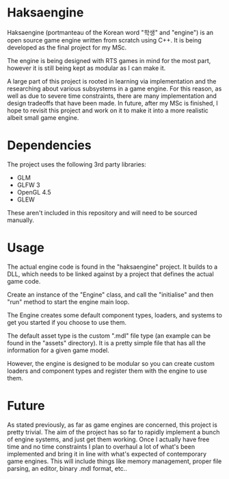 ﻿# Haksaengine 

Haksaengine (portmanteau of the Korean word "학생" and "engine") is an open source game engine written from scratch using C++. It is being developed as the final project for my MSc.

The engine is being designed with RTS games in mind for the most part, however it is still being kept as modular as I can make it.

A large part of this project is rooted in learning via implementation and the researching about various subsystems in a game engine. 
For this reason, as well as due to severe time constraints, there are many implementation and design tradeoffs that have been made.
In future, after my MSc is finished, I hope to revisit this project and work on it to make it into a more realistic albeit small game engine.

# Dependencies

The project uses the following 3rd party libraries:
- GLM
- GLFW 3
- OpenGL 4.5
- GLEW

These aren't included in this repository and will need to be sourced manually.

# Usage

The actual engine code is found in the "haksaengine" project. It builds to a DLL, which needs to be linked against by a project that defines the actual game code.

Create an instance of the "Engine" class, and call the "initialise" and then "run" method to start the engine main loop.

The Engine creates some default component types, loaders, and systems to get you started if you choose to use them.

The default asset type is the custom ".mdl" file type (an example can be found in the "assets" directory). It is a pretty simple file that has all the information for a given game model.

However, the engine is designed to be modular so you can create custom loaders and component types and register them with the engine to use them.

# Future

As stated previously, as far as game engines are concerned, this project is pretty trivial. The aim of the project has so far to rapidly implement a bunch of engine systems, and just get them working.
Once I actually have free time and no time constraints I plan to overhaul a lot of what's been implemented and bring it in line with what's expected of contemporary game engines.
This will include things like memory management, proper file parsing, an editor, binary .mdl format, etc..
